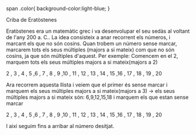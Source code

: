 span .color{
background-color:light-blue;
}


Criba de Eratòstenes

Eratòstenes era un matemàtic grec i va desenvolupar el seu sedàs al voltant de l'any 200 a. C..
La idea consisteix a anar recorrent els números, i marcant els que no són cosins. Quan trobem un número sense marcar, marcarem tots els seus múltiples (majors a si mateix) com que no són cosins, ja que són múltiples d'aquest.
Per exemple:
Comencem en el 2, marquem tots els seus múltiples majors a si mateix(majors a 2)
<p>
  2 , 3 , <span class="color">4 </span class="color">, 5 ,<span  class="color">6 </span> , 7 , <span class="color">8 </span> , 9 ,<span class="color">10 </span> ,
  11 , <span class="color">12 </span> , 13 , <span class="color">14 </span> , 15 ,<span class="color">16 </span> , 17 , <span class="color">18 </span> , 19 , <span class="color">20 </span>
</p>

Ara recorrem aquesta llista i veiem que el primer és sense marcar i marquem els seus múltiples majors a si mateix(majors a 3) → els seus múltiples majors a si mateix són: 6,9,12,15,18 i marquem els que estan sense marcar 
<p>
  2 , 3 , <span class="color">4 </span class="color">, 5 ,<span  class="color">6 </span> , 7 , <span class="color">8 </span> ,  <span class="color">9 </span> ,<span class="color">10 </span> ,
  11 , <span class="color">12 </span> , 13 , <span class="color">14 </span> ,  <span class="color">15 </span> ,<span class="color">16 </span> , 17 , <span class="color">18 </span> , 19 , <span class="color">20 </span>
</p>

I així seguim fins a arribar al número desitjat.
